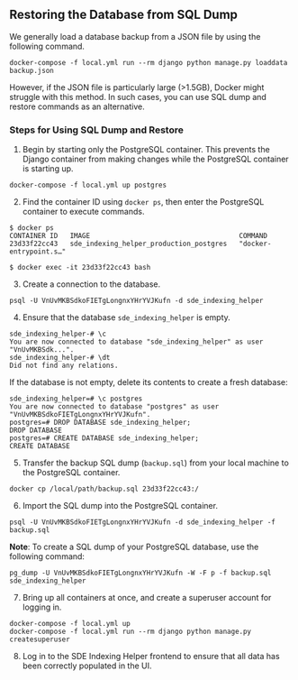 ## Restoring the Database from SQL Dump

We generally load a database backup from a JSON file by using the following command.

```
docker-compose -f local.yml run --rm django python manage.py loaddata backup.json
```

However, if the JSON file is particularly large (>1.5GB), Docker might struggle with this method. In such cases, you can use SQL dump and restore commands as an alternative.

### Steps for Using SQL Dump and Restore

1. Begin by starting only the PostgreSQL container. This prevents the Django container from making changes while the PostgreSQL container is starting up.

```
docker-compose -f local.yml up postgres
```

2. Find the container ID using `docker ps`, then enter the PostgreSQL container to execute commands.

```
$ docker ps                               
CONTAINER ID   IMAGE                                     COMMAND                  
23d33f22cc43   sde_indexing_helper_production_postgres   "docker-entrypoint.s…"

$ docker exec -it 23d33f22cc43 bash   
```

3. Create a connection to the database.

```
psql -U VnUvMKBSdkoFIETgLongnxYHrYVJKufn -d sde_indexing_helper
```

4. Ensure that the database `sde_indexing_helper` is empty. 

```
sde_indexing_helper-# \c
You are now connected to database "sde_indexing_helper" as user "VnUvMKBSdk...".
sde_indexing_helper-# \dt
Did not find any relations.
```

If the database is not empty, delete its contents to create a fresh database:

```
sde_indexing_helper=# \c postgres
You are now connected to database "postgres" as user "VnUvMKBSdkoFIETgLongnxYHrYVJKufn".
postgres=# DROP DATABASE sde_indexing_helper;
DROP DATABASE
postgres=# CREATE DATABASE sde_indexing_helper;
CREATE DATABASE

```

5. Transfer the backup SQL dump (`backup.sql`) from your local machine to the PostgreSQL container.

```
docker cp /local/path/backup.sql 23d33f22cc43:/
```

6. Import the SQL dump into the PostgreSQL container.

```
psql -U VnUvMKBSdkoFIETgLongnxYHrYVJKufn -d sde_indexing_helper -f backup.sql
```

**Note**: To create a SQL dump of your PostgreSQL database, use the following command:

```
pg_dump -U VnUvMKBSdkoFIETgLongnxYHrYVJKufn -W -F p -f backup.sql sde_indexing_helper
```

7. Bring up all containers at once, and create a superuser account for logging in.

```
docker-compose -f local.yml up
docker-compose -f local.yml run --rm django python manage.py createsuperuser
```

8. Log in to the SDE Indexing Helper frontend to ensure that all data has been correctly populated in the UI.
